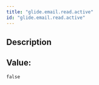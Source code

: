 ```yaml
---
title: "glide.email.read.active"
id: "glide.email.read.active"
---
```

## Description



## Value: 
```
false
```